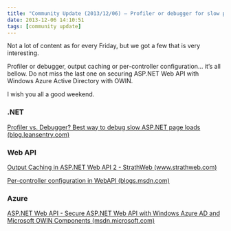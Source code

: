 ```yaml
---
title: "Community Update (2013/12/06) – Profiler or debugger for slow pages, WebAPI 2 output caching and secure OWIN WebAPI"
date: 2013-12-06 14:10:51
tags: [community update]
---
```


Not a lot of content as for every Friday, but we got a few that is very interesting.

Profiler or debugger, output caching or per-controller configuration… it’s all bellow. Do not miss the last one on securing ASP.NET Web API with Windows Azure Active Directory with OWIN.

I wish you all a good weekend. 

### .NET

[Profiler vs. Debugger? Best way to debug slow ASP.NET page loads (blog.leansentry.com)](http://blog.leansentry.com/2013/10/profiler-vs-debugger-slow-asp-net-page-loads/)

### Web API

[Output Caching in ASP.NET Web API 2 - StrathWeb (www.strathweb.com)](http://www.strathweb.com/2013/11/output-caching-asp-net-web-api-2/)

[Per-controller configuration in WebAPI (blogs.msdn.com)](http://blogs.msdn.com/b/jmstall/archive/2012/05/11/per-controller-configuration-in-webapi.aspx)

### Azure

[ASP.NET Web API - Secure ASP.NET Web API with Windows Azure AD and Microsoft OWIN Components (msdn.microsoft.com)](http://msdn.microsoft.com/en-us/magazine/dn463788.aspx)
